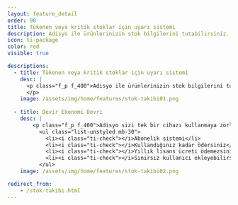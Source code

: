 ```yaml
---
layout: feature_detail
order: 90
title: Tükenen veya kritik stoklar için uyarı sistemi
description: Adisyo ile ürünlerinizin stok bilgilerini tutabilirsiniz. Eğer stokta kalmayan bir ürün sipariş olarak girilirse Adisyo sizi uyarır, böylece ürünün stoğunuzda kalmadığını anlarsınız.
icon: ti-package
color: red
visible: true

descriptions: 
  - title: Tükenen veya kritik stoklar için uyarı sistemi
    desc: |
      <p class="f_p f_400">Adisyo ile ürünlerinizin stok bilgilerini tutabilirsiniz. Eğer stokta kalmayan bir ürün sipariş olarak girilirse Adisyo sizi uyarır, böylece ürünün stoğunuzda kalmadığını anlarsınız. Doğrudan satışı yapılan ürünlerinize ait stok takibi dışında, reçete modülümüz sayesinde hammadde takibi de yapabilirsiniz.
      </p>
    image: /assets/img/home/features/stok-takibi01.png
  
  - title: Devir Ekonomi Devri
    desc: |
        <p class="f_p f_400">Adisyo sizi tek bir cihazı kullanmaya zorlamaz. Adisyo'yu kullanmak için pahalı bir lisans almanız gerekmez. Yıllık bakım ücreti ödemezsiniz. Abonelik sistemi sayesinde, kullandığınız kadar ödersiniz.</p>
          <ul class="list-unstyled mb-30">
            <li><i class="ti-check"></i>Abonelik sistemi</li>
            <li><i class="ti-check"></i>Kullandığınız kadar ödersiniz</li>
            <li><i class="ti-check"></i>Yıllık lisans ücreti ödemezsiniz</li>
            <li><i class="ti-check"></i>Sınırsız kullanıcı ekleyebilirsiniz</li>
          </ul>
    image: /assets/img/home/features/stok-takibi02.png

redirect_from:
    - /stok-takibi.html
---
```

